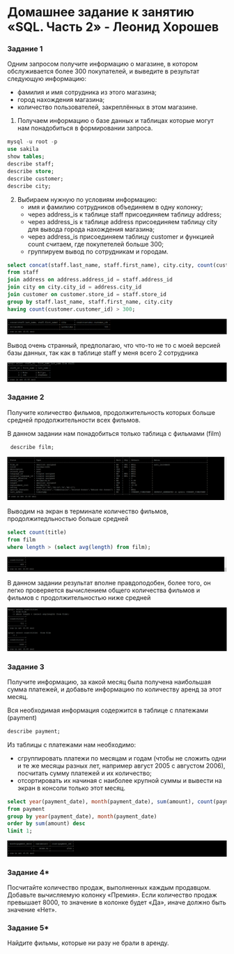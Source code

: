 # Домашнее задание к занятию «SQL. Часть 2» - Леонид Хорошев


### Задание 1

Одним запросом получите информацию о магазине, в котором обслуживается более 300 покупателей, и выведите в результат следующую информацию: 
- фамилия и имя сотрудника из этого магазина;
- город нахождения магазина;
- количество пользователей, закреплённых в этом магазине.

1. Получаем информацию о базе данных и таблицах которые могут нам понадобиться в формировании запроса.
   
```sql
mysql -u root -p
use sakila
show tables;
describe staff;
describe store;
describe customer;
describe city;
```

2. Выбираем нужную по условиям информацию:
   - имя и фамилию сотрудников объединяем в одну колонку;
   - через address_is к таблице staff присоединяем таблицу address;
   - через address_is к таблице address присоединяем таблицу city для вывода города нахождения магазина;
   - через address_is присоединяем таблицу customer и функцией count считаем, где покупетелей больше 300;
   - группируем вывод по сотрудникам и городам.
     
```sql
select concat(staff.last_name, staff.first_name), city.city, count(customer.customer_id)
from staff
join address on address.address_id = staff.address_id
join city on city.city_id = address.city_id
join customer on customer.store_id = staff.store_id
group by staff.last_name, staff.first_name, city.city
having count(customer.customer_id) > 300;
```

![alt text](https://github.com/LeonidKhoroshev/databases/blob/main/SQL1/SQL2.1.png)

Вывод очень странный, предполагаю, что что-то не то с моей версией базы данных, так как в таблице staff у меня всего 2 сотрудника

![alt text](https://github.com/LeonidKhoroshev/databases/blob/main/SQL1/SQL2.2.png)


### Задание 2

Получите количество фильмов, продолжительность которых больше средней продолжительности всех фильмов.

В данном задании нам понадобиться только таблица с фильмами (film)

```sql
 describe film;
```
![alt text](https://github.com/LeonidKhoroshev/databases/blob/main/SQL1/SQL2.3.png)

Выводим на экран в терминале количество фильмов, продолжитедльностью больше средней

```sql
select count(title) 
from film
where length > (select avg(length) from film);
```

![alt text](https://github.com/LeonidKhoroshev/databases/blob/main/SQL1/SQL2.4.png)

В данном задании результат вполне правдоподобен, более того, он легко проверяется вычислением общего количества фильмов и фильмов с продолжительностью ниже средней

![alt text](https://github.com/LeonidKhoroshev/databases/blob/main/SQL1/SQL2.5.png)


### Задание 3

Получите информацию, за какой месяц была получена наибольшая сумма платежей, и добавьте информацию по количеству аренд за этот месяц.

Вся необходимая информация содержится в таблице с платежами (payment)

```sql
describe payment;
```
Из таблицы с платежами нам необходимо:
 - сгруппировать платежи по месяцам и годам (чтобы не сложить одни и те же месяцы разных лет, например август 2005 с августом 2006), посчитать сумму платежей и их количество;
 - отсортировать их начиная с наиболее крупной суммы и вывести на экран в консоли только этот месяц.

```sql
select year(payment_date), month(payment_date), sum(amount), count(payment_id)
from payment
group by year(payment_date), month(payment_date)
order by sum(amount) desc
limit 1;
```

![alt text](https://github.com/LeonidKhoroshev/databases/blob/main/SQL1/SQL2.6.png)


### Задание 4*

Посчитайте количество продаж, выполненных каждым продавцом. Добавьте вычисляемую колонку «Премия». Если количество продаж превышает 8000, то значение в колонке будет «Да», иначе должно быть значение «Нет».

### Задание 5*

Найдите фильмы, которые ни разу не брали в аренду.
